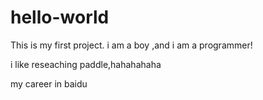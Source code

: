 # hello-world
This is my first project.
i am a boy ,and i am a programmer!



i like reseaching paddle,hahahahaha


my career in baidu
